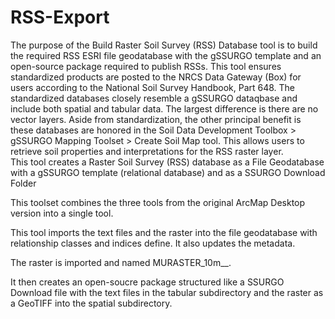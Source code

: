 # RSS-Export
The purpose of the Build Raster Soil Survey (RSS) Database tool is to build the required RSS ESRI file geodatabase with the gSSURGO template and an open-source package required to publish RSSs. This tool ensures standardized products are posted to the NRCS Data Gateway (Box) for users according to the National Soil Survey Handbook, Part 648. The standardized databases closely resemble a gSSURGO dataqbase and include both spatial and tabular data.  The largest difference is there are no vector layers.  Aside from standardization, the other principal benefit is these databases are honored in the Soil Data Development Toolbox > gSSURGO Mapping Toolset > Create Soil Map tool.  This allows users to retrieve soil properties and interpretations for the RSS raster layer.  
This tool creates a Raster Soil Survey (RSS) database as a File Geodatabase with a gSSURGO template (relational database) and as a SSURGO Download Folder

This toolset combines the three tools from the original ArcMap Desktop version into a single tool.

This tool imports the text files and the raster into the file geodatabase with relationship classes and indices define. It also updates the metadata. 

The raster is imported and named MURASTER_10m_<State abbreviation>_<yyyy>.

It then creates an open-soucre package structured like a SSURGO Download file with the text files in the tabular subdirectory and the raster as a GeoTIFF into the spatial subdirectory.
